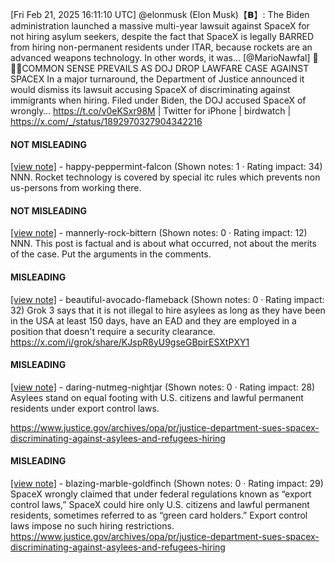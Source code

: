 [Fri Feb 21, 2025 16:11:10 UTC] @elonmusk (Elon Musk)【𝗕】: The Biden administration launched a massive multi-year lawsuit against SpaceX for not hiring asylum seekers, despite the fact that SpaceX is legally BARRED from hiring non-permanent residents under ITAR, because rockets are an advanced weapons technology.  In other words, it was… [@MarioNawfal] 🚨🇺🇸COMMON SENSE PREVAILS AS DOJ DROP LAWFARE CASE AGAINST SPACEX In a major turnaround, the Department of Justice announced it would dismiss its lawsuit accusing SpaceX of discriminating against immigrants when hiring. Filed under Biden, the DOJ accused SpaceX of wrongly… https://t.co/v0eKSxr98M | Twitter for iPhone | birdwatch | https://x.com/_/status/1892970327904342216

#### NOT MISLEADING

[[view note]](https://x.com/i/birdwatch/n/1892997050629017688) - happy-peppermint-falcon (Shown notes: 1 · Rating impact: 34)
NNN. Rocket technology is covered by special itc rules which prevents non us-persons from working there. 

#### NOT MISLEADING

[[view note]](https://x.com/i/birdwatch/n/1892996333788922083) - mannerly-rock-bittern (Shown notes: 0 · Rating impact: 12)
NNN. This post is factual and is about what occurred, not about the merits of the case. Put the arguments in the comments.

#### MISLEADING

[[view note]](https://x.com/i/birdwatch/n/1892997644659593335) - beautiful-avocado-flameback (Shown notes: 0 · Rating impact: 32)
Grok 3 says that it is not illegal to hire asylees as long as they have been in the USA at least 150 days, have an EAD and they are employed in a position that doesn't require a security clearance. https://x.com/i/grok/share/KJspR8yU9gseGBpirESXtPXY1

#### MISLEADING

[[view note]](https://x.com/i/birdwatch/n/1892986479955321263) - daring-nutmeg-nightjar (Shown notes: 0 · Rating impact: 28)
Asylees stand on equal footing with U.S. citizens and lawful permanent residents under export control laws. 

https://www.justice.gov/archives/opa/pr/justice-department-sues-spacex-discriminating-against-asylees-and-refugees-hiring

#### MISLEADING

[[view note]](https://x.com/i/birdwatch/n/1892981078836773242) - blazing-marble-goldfinch (Shown notes: 0 · Rating impact: 29)
SpaceX wrongly claimed that under federal regulations known as “export control laws,” SpaceX could hire only U.S. citizens and lawful permanent residents, sometimes referred to as “green card holders.” Export control laws impose no such hiring restrictions. https://www.justice.gov/archives/opa/pr/justice-department-sues-spacex-discriminating-against-asylees-and-refugees-hiring
